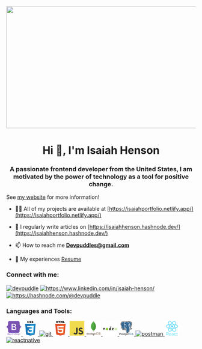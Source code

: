 <img src="https://user-images.githubusercontent.com/101721631/168667342-33d98b25-d4b9-4108-992a-11d91d81628f.png" width = 1000 height = 325>

<h1 align="center">Hi 👋, I'm Isaiah Henson</h1>
<h3 align="center">A passionate frontend developer from the United States, I am motivated by the power of technology as a tool for positive change.</h3>

<p> See 
<a href="https://isaiahportfolio.netlify.app/" rel="nofollow">my website</a>
 for more information!
</p>

- 👨‍💻 All of my projects are available at [https://isaiahportfolio.netlify.app/](https://isaiahportfolio.netlify.app/)

- 📝 I regularly write articles on [https://isaiahhenson.hashnode.dev/](https://isaiahhenson.hashnode.dev/)

- 📫 How to reach me **Devpuddles@gmail.com**

- 📄 My experiences <a href="https://isaiahportfolio.netlify.app/resume_folder/Professional%20Resume.pdf" rel="nofollow">Resume</a>

<h3 align="left">Connect with me:</h3>
<p align="left">
<a href="https://twitter.com/devpuddle" target="blank"><img align="center" src="https://raw.githubusercontent.com/rahuldkjain/github-profile-readme-generator/master/src/images/icons/Social/twitter.svg" alt="devpuddle" height="30" width="40" /></a>
<a href="https://linkedin.com/in/https://www.linkedin.com/in/isaiah-henson/" target="blank"><img align="center" src="https://raw.githubusercontent.com/rahuldkjain/github-profile-readme-generator/master/src/images/icons/Social/linked-in-alt.svg" alt="https://www.linkedin.com/in/isaiah-henson/" height="30" width="40" /></a>
<a href="https://hashnode.com/https://hashnode.com/@devpuddle" target="blank"><img align="center" src="https://raw.githubusercontent.com/rahuldkjain/github-profile-readme-generator/master/src/images/icons/Social/hashnode.svg" alt="https://hashnode.com/@devpuddle" height="30" width="40" /></a>
</p>

<h3 align="left">Languages and Tools:</h3>
<p align="left"> <a href="https://getbootstrap.com" target="_blank" rel="noreferrer"> <img src="https://raw.githubusercontent.com/devicons/devicon/master/icons/bootstrap/bootstrap-plain-wordmark.svg" alt="bootstrap" width="40" height="40"/> </a> <a href="https://www.w3schools.com/css/" target="_blank" rel="noreferrer"> <img src="https://raw.githubusercontent.com/devicons/devicon/master/icons/css3/css3-original-wordmark.svg" alt="css3" width="40" height="40"/> </a> <a href="https://git-scm.com/" target="_blank" rel="noreferrer"> <img src="https://www.vectorlogo.zone/logos/git-scm/git-scm-icon.svg" alt="git" width="40" height="40"/> </a> <a href="https://www.w3.org/html/" target="_blank" rel="noreferrer"> <img src="https://raw.githubusercontent.com/devicons/devicon/master/icons/html5/html5-original-wordmark.svg" alt="html5" width="40" height="40"/> </a> <a href="https://developer.mozilla.org/en-US/docs/Web/JavaScript" target="_blank" rel="noreferrer"> <img src="https://raw.githubusercontent.com/devicons/devicon/master/icons/javascript/javascript-original.svg" alt="javascript" width="40" height="40"/> </a> <a href="https://www.mongodb.com/" target="_blank" rel="noreferrer"> <img src="https://raw.githubusercontent.com/devicons/devicon/master/icons/mongodb/mongodb-original-wordmark.svg" alt="mongodb" width="40" height="40"/> </a> <a href="https://nodejs.org" target="_blank" rel="noreferrer"> <img src="https://raw.githubusercontent.com/devicons/devicon/master/icons/nodejs/nodejs-original-wordmark.svg" alt="nodejs" width="40" height="40"/> </a> <a href="https://www.postgresql.org" target="_blank" rel="noreferrer"> <img src="https://raw.githubusercontent.com/devicons/devicon/master/icons/postgresql/postgresql-original-wordmark.svg" alt="postgresql" width="40" height="40"/> </a> <a href="https://postman.com" target="_blank" rel="noreferrer"> <img src="https://www.vectorlogo.zone/logos/getpostman/getpostman-icon.svg" alt="postman" width="40" height="40"/> </a> <a href="https://reactjs.org/" target="_blank" rel="noreferrer"> <img src="https://raw.githubusercontent.com/devicons/devicon/master/icons/react/react-original-wordmark.svg" alt="react" width="40" height="40"/> </a> <a href="https://reactnative.dev/" target="_blank" rel="noreferrer"> <img src="https://reactnative.dev/img/header_logo.svg" alt="reactnative" width="40" height="40"/> </a> </p>
